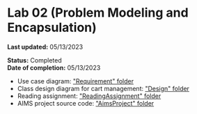 # Lab 02 (Problem Modeling and Encapsulation)
<b>Last updated:</b> 05/13/2023

<b>Status:</b> Completed  
<b>Date of completion:</b> 05/13/2023

- Use case diagram: ["Requirement" folder](Requirement)
- Class design diagram for cart management: ["Design" folder](Design)
- Reading assignment: ["ReadingAssignment" folder](ReadingAssignment)
- AIMS project source code: ["AimsProject" folder](AimsProject)


